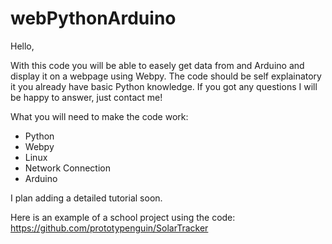 # webPythonArduino
Hello,

With this code you will be able to easely get data from and Arduino and display it on a webpage using Webpy.
The code should be self explainatory it you already have basic Python knowledge. If you got any questions I will be happy to answer, just contact me!

What you will need to make the code work:
  - Python
  - Webpy
  - Linux
  - Network Connection
  - Arduino

I plan adding a detailed tutorial soon.

Here is an example of a school project using the code: https://github.com/prototypenguin/SolarTracker
